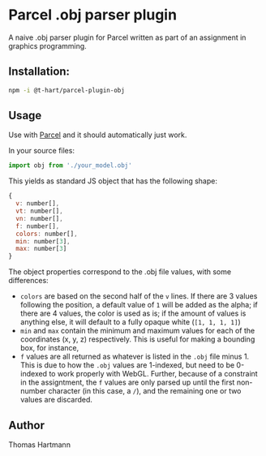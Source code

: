 # Parcel .obj parser plugin

A naive .obj parser plugin for Parcel written as part of an assignment in graphics programming.

## Installation:
```sh
npm -i @t-hart/parcel-plugin-obj
```

## Usage
Use with [Parcel](https://parceljs.org/) and it should automatically just work.

In your source files:
```js
import obj from './your_model.obj'
```

This yields as standard JS object that has the following shape:
```js
{
  v: number[],
  vt: number[],
  vn: number[],
  f: number[],
  colors: number[],
  min: number[3],
  max: number[3]
}
```
The object properties correspond to the .obj file values, with some differences:
- `colors` are based on the second half of the `v` lines. If there are 3 values following the position, a default value of `1` will be added as the alpha; if there are 4 values, the color is used as is; if the amount of values is anything else, it will default to a fully opaque white (`[1, 1, 1, 1]`)
- `min` and `max` contain the minimum and maximum values for each of the coordinates (x, y, z) respectively. This is useful for making a bounding box, for instance,
- `f` values are all returned as whatever is listed in the `.obj` file minus 1. This is due to how the `.obj` values are 1-indexed, but need to be 0-indexed to work properly with WebGL. Further, because of a constraint in the assigntment, the `f` values are only parsed up until the first non-number character (in this case, a `/`), and the remaining one or two values are discarded.

## Author
Thomas Hartmann
